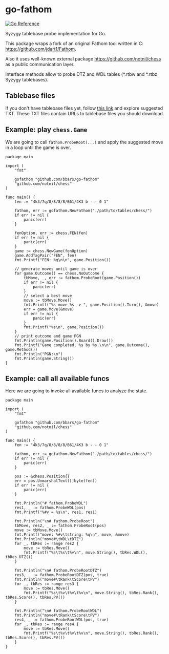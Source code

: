 # go-fathom
[![Go Reference](https://pkg.go.dev/badge/github.com/bbars/go-fathom.svg)](https://pkg.go.dev/github.com/bbars/go-fathom)

Syzygy tablebase probe implementation for Go.

This package wraps a fork of an original Fathom tool written in C: https://github.com/jdart1/Fathom.

Also it uses well-known external package https://github.com/notnil/chess as a public communication layer.

Interface methods allow to probe DTZ and WDL tables (\*.rtbw and \*.rtbz Syzygy tablebases).

## Tablebase files

If you don't have tablebase files yet, follow [this link](https://github.com/niklasf/shakmaty-syzygy/tree/master/tables) and explore suggested TXT. These TXT files contain URLs to tablebase files you should download.

## Example: play `chess.Game`

We are going to call `fathom.ProbeRoot(...)` and apply the suggested move in a loop until the game is over.

```golang
package main

import (
	"fmt"

	gofathom "github.com/bbars/go-fathom"
	"github.com/notnil/chess"
)

func main() {
	fen := "4k3/7q/8/8/8/8/B61/4K3 b - - 0 1"
	
	fathom, err := gofathom.NewFathom("./path/to/tables/chess/")
	if err != nil {
		panic(err)
	}
	
	fenOption, err := chess.FEN(fen)
	if err != nil {
		panic(err)
	}
	game := chess.NewGame(fenOption)
	game.AddTagPair("FEN", fen)
	fmt.Printf("FEN: %q\n\n", game.Position())
	
	// generate moves until game is over
	for game.Outcome() == chess.NoOutcome {
		tbMove, _, err := fathom.ProbeRoot(game.Position())
		if err != nil {
			panic(err)
		}
		// select a best move
		move := tbMove.Move()
		fmt.Printf("%s move %s -> ", game.Position().Turn(), &move)
		err = game.Move(&move)
		if err != nil {
			panic(err)
		}
		fmt.Printf("%s\n", game.Position())
	}
	// print outcome and game PGN
	fmt.Println(game.Position().Board().Draw())
	fmt.Printf("Game completed. %s by %s.\n\n", game.Outcome(), game.Method())
	fmt.Println("PGN:\n")
	fmt.Println(game.String())
}
```

## Example: call all available funcs

Here we are going to invoke all available funcs to analyze the state.

```golang
package main

import (
	"fmt"

	gofathom "github.com/bbars/go-fathom"
	"github.com/notnil/chess"
)

func main() {
	fen := "4k3/7q/8/8/8/8/B61/4K3 b - - 0 1"
	
	fathom, err := gofathom.NewFathom("./path/to/tables/chess/")
	if err != nil {
		panic(err)
	}
	
	pos := &chess.Position{}
	err = pos.UnmarshalText([]byte(fen))
	if err != nil {
		panic(err)
	}
	
	fmt.Println("# fathom.ProbeWDL")
	res1, _ := fathom.ProbeWDL(pos)
	fmt.Printf("%#v = %s\n", res1, res1)
	
	fmt.Println("\n# fathom.ProbeRoot")
	tbMove, res2, _ := fathom.ProbeRoot(pos)
	move := tbMove.Move()
	fmt.Printf("move: %#v\tstring: %q\n", move, &move)
	fmt.Println("move#\tWDL\tDTZ")
	for _, tbRes := range res2 {
		move := tbRes.Move()
		fmt.Printf("%s\t%s\t%v\n", move.String(), tbRes.WDL(), tbRes.DTZ())
	}
	
	fmt.Println("\n# fathom.ProbeRootDTZ")
	res3, _ := fathom.ProbeRootDTZ(pos, true)
	fmt.Println("move#\tRank\tScore\tPV")
	for _, tbRes := range res3 {
		move := tbRes.Move()
		fmt.Printf("%s\t%v\t%v\t%v\n", move.String(), tbRes.Rank(), tbRes.Score(), tbRes.PV())
	}
	
	fmt.Println("\n# fathom.ProbeRootWDL")
	fmt.Println("move#\tRank\tScore\tPV")
	res4, _ := fathom.ProbeRootWDL(pos, true)
	for _, tbRes := range res4 {
		move := tbRes.Move()
		fmt.Printf("%s\t%v\t%v\t%v\n", move.String(), tbRes.Rank(), tbRes.Score(), tbRes.PV())
	}
}
```
